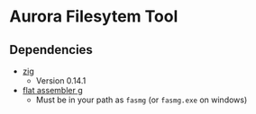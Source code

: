 # Aurora Filesytem Tool

## Dependencies
- [zig](https://https://ziglang.org/)
  - Version 0.14.1
- [flat assembler g](https://flatassembler.net/)
  - Must be in your path as `fasmg` (or `fasmg.exe` on windows)
